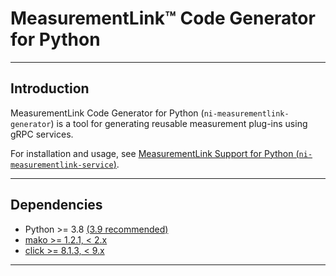 # MeasurementLink™ Code Generator for Python

---

## Introduction

MeasurementLink Code Generator for Python (`ni-measurementlink-generator`) is a
tool for generating reusable measurement plug-ins using gRPC services.

For installation and usage, see [MeasurementLink Support for Python (`ni-measurementlink-service`)](https://pypi.org/project/ni-measurementlink-service/).

---

## Dependencies

- Python >= 3.8 [(3.9 recommended)](https://www.python.org/downloads/release/python-3913/)
- [mako >= 1.2.1, < 2.x](https://pypi.org/project/Mako/1.2.1/)
- [click >= 8.1.3, < 9.x](https://pypi.org/project/click/8.1.3/)

---